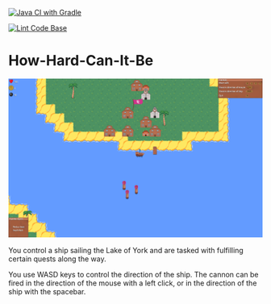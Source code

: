 [![Java CI with Gradle](https://github.com/apj520/ENG1-Team-13-Assessment-2/actions/workflows/gradleBuild.yml/badge.svg?branch=testing_Adam)](https://github.com/apj520/ENG1-Team-13-Assessment-2/actions/workflows/gradleBuild.yml)

[![Lint Code Base](https://github.com/apj520/ENG1-Team-13-Assessment-2/actions/workflows/linter.yml/badge.svg?branch=testing_Adam&event=status)](https://github.com/apj520/ENG1-Team-13-Assessment-2/actions/workflows/linter.yml)

# How-Hard-Can-It-Be

![Screenshot of game](game.png)

You control a ship sailing the Lake of York and are tasked with fulfilling certain quests along the way.

You use WASD keys to control the direction of the ship. The cannon can be fired in the direction of the mouse with a left click, or in the direction of the ship with the spacebar.
